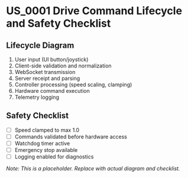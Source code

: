 # US_0001 Drive Command Lifecycle and Safety Checklist

## Lifecycle Diagram
1. User input (UI button/joystick)
2. Client-side validation and normalization
3. WebSocket transmission
4. Server receipt and parsing
5. Controller processing (speed scaling, clamping)
6. Hardware command execution
7. Telemetry logging

## Safety Checklist
- [ ] Speed clamped to max 1.0
- [ ] Commands validated before hardware access
- [ ] Watchdog timer active
- [ ] Emergency stop available
- [ ] Logging enabled for diagnostics

*Note: This is a placeholder. Replace with actual diagram and checklist.*

